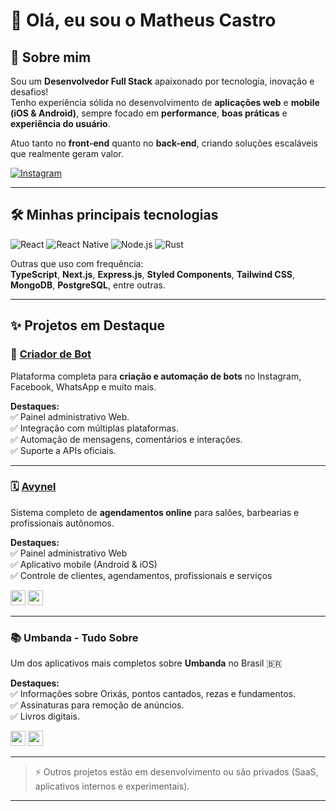 # 👋 Olá, eu sou o **Matheus Castro**

## 🚀 Sobre mim

Sou um **Desenvolvedor Full Stack** apaixonado por tecnologia, inovação e desafios!  
Tenho experiência sólida no desenvolvimento de **aplicações web** e **mobile (iOS & Android)**, sempre focado em **performance**, **boas práticas** e **experiência do usuário**.

Atuo tanto no **front-end** quanto no **back-end**, criando soluções escaláveis que realmente geram valor.

[![Instagram](https://img.shields.io/badge/-@theuszastro-E4405F?style=flat&logo=instagram&logoColor=fff)](https://instagram.com/theuszastro)

---

## 🛠️ Minhas principais tecnologias

![React](https://img.shields.io/badge/-React-20232A?style=flat&logo=react)
![React Native](https://img.shields.io/badge/-React%20Native-20232A?style=flat&logo=react)
![Node.js](https://img.shields.io/badge/-Node.js-339933?style=flat&logo=node.js&logoColor=fff)
![Rust](https://img.shields.io/badge/-Rust-000000?style=flat&logo=rust)

Outras que uso com frequência:  
**TypeScript**, **Next.js**, **Express.js**, **Styled Components**, **Tailwind CSS**, **MongoDB**, **PostgreSQL**, entre outras.

---

## ✨ Projetos em Destaque

### 🤖 [**Criador de Bot**](https://criadordebot.com.br)  
Plataforma completa para **criação e automação de bots** no Instagram, Facebook, WhatsApp e muito mais.  

**Destaques:**  
✅ Painel administrativo Web.  
✅ Integração com múltiplas plataformas.  
✅ Automação de mensagens, comentários e interações.  
✅ Suporte a APIs oficiais.  

---

### 🗓️ [**Avynel**](https://avynel.com)  
Sistema completo de **agendamentos online** para salões, barbearias e profissionais autônomos.  

**Destaques:**  
✅ Painel administrativo Web  
✅ Aplicativo mobile (Android & iOS)  
✅ Controle de clientes, agendamentos, profissionais e serviços

[<img src="https://img.shields.io/badge/App%20Store-Baixar-blue?logo=apple" height="24"/>](https://apps.apple.com/br/app/avynel-agendamentos/id6746140390)
[<img src="https://img.shields.io/badge/Google%20Play-Baixar-green?logo=google-play" height="24"/>](https://play.google.com/store/apps/details?id=com.stumps.avynel&hl=pt_BR)

---

### 📚 **Umbanda - Tudo Sobre**  
Um dos aplicativos mais completos sobre **Umbanda** no Brasil 🇧🇷  

**Destaques:**  
✅ Informações sobre Orixás, pontos cantados, rezas e fundamentos.  
✅ Assinaturas para remoção de anúncios.  
✅ Livros digitais.


[<img src="https://img.shields.io/badge/App%20Store-Baixar-blue?logo=apple" height="24"/>](https://apps.apple.com/br/app/umbanda-tudo-sobre/id6737142510)
[<img src="https://img.shields.io/badge/Google%20Play-Baixar-green?logo=google-play" height="24"/>](https://play.google.com/store/apps/details?id=com.syncsoul.umbanda&hl=pt_BR)

---

> ⚡ Outros projetos estão em desenvolvimento ou são privados (SaaS, aplicativos internos e experimentais).

---
